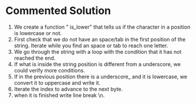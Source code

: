 # Commented Solution

1. We create a function  " is_lower" that tells us if the character in a position is lowercase or not.
2. First check that we do not have an space/tab in the first position of the string.
   Iterate while you find an space or tab to reach one letter.
3. We go through the string with a loop with the condition that it has not reached the end.
4. If what is inside the string position is different from a underscore, we could verify more conditions.
5. If in the previous position there is a underscore_ and it is lowercase, we convert it to uppercase and write it.
6. Iterate the index to advance to the next byte.
7. when it is finished write line break \n.
   
